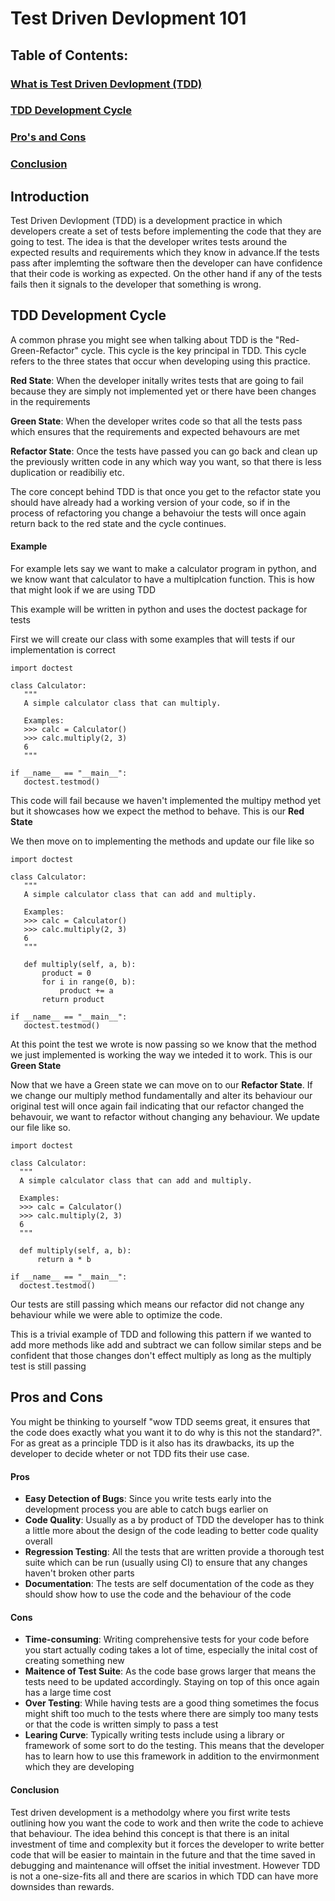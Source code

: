 # Test Driven Devlopment 101

## Table of Contents:
### [What is Test Driven Devlopment (TDD)](#introduction)
### [TDD Development Cycle](#tdd-development-cycle)
### [Pro's and Cons](#pros-and-cons)
### [Conclusion](#conclusion)



## Introduction

Test Driven Devlopment (TDD) is a development practice in which developers create a set of tests before implementing the code that they are going to test. The idea is that the developer writes tests around the expected results and requirements which they know in advance.If the tests pass after implemting the software then the developer can have confidence that their code is working as expected. On the other hand if any of the tests fails then it signals to the developer that something is wrong.


## TDD Development Cycle

A common phrase you might see when talking about TDD is the "Red-Green-Refactor" cycle. This cycle is the key principal in TDD. This cycle refers to the three states that occur when developing using this practice.

**Red State**: When the developer initally writes tests that are going to fail because they are simply not implemented yet or there have been changes in the requirements

**Green State**: When the developer writes code so that all the tests pass which ensures that the requirements and expected behavours are met

**Refactor State**: Once the tests have passed you can go back and clean up the previously written code in any which way you want, so that there is less duplication or readibiliy etc.

The core concept behind TDD is that once you get to the refactor state you should have already had a working version of your code, so if in the process of refactoring you change a behavoiur the tests will once again return back to the red state and the cycle continues.

#### Example

For example lets say we want to make a calculator program in python, and we know want that calculator to have a multiplcation function. This is how that might look if we are using TDD

This example will be written in python and uses the doctest package for tests

First we will create our class with some examples that will tests if our implementation is correct 

 ```python:
import doctest

class Calculator:
    """
    A simple calculator class that can multiply.

    Examples:
    >>> calc = Calculator()
    >>> calc.multiply(2, 3)
    6
    """

if __name__ == "__main__":
    doctest.testmod()
 ```

This code will fail because we haven't implemented the multipy method yet but it showcases how we expect the method to behave. This is our **Red State**

We then move on to implementing the methods and update our file like so
 ```python:
import doctest

class Calculator:
    """
    A simple calculator class that can add and multiply.

    Examples:
    >>> calc = Calculator()
    >>> calc.multiply(2, 3)
    6
    """

    def multiply(self, a, b):
        product = 0
        for i in range(0, b):
            product += a
        return product

if __name__ == "__main__":
    doctest.testmod()
 ```

 At this point the test we wrote is now passing so we know that the method we just implemented is working the way we inteded it to work. This is our **Green State**

 Now that we have a Green state we can move on to our **Refactor State**. If we change our multiply method fundamentally and alter its behaviour our original test will once again fail indicating that our refactor changed the behavouir, we want to refactor without changing any behaviour. We update our file like so.

  ```python:
import doctest

class Calculator:
    """
    A simple calculator class that can add and multiply.

    Examples:
    >>> calc = Calculator()
    >>> calc.multiply(2, 3)
    6
    """

    def multiply(self, a, b):
        return a * b

if __name__ == "__main__":
    doctest.testmod()
 ```

Our tests are still passing which means our refactor did not change any behaviour while we were able to optimize the code.

This is a trivial example of TDD and following this pattern if we wanted to add more methods like add and subtract we can follow similar steps and be confident that those changes don't effect multiply as long as the multiply test is still passing

## Pros and Cons

You might be thinking to yourself "wow TDD seems great, it ensures that the code does exactly what you want it to do why is this not the standard?". For as great as a principle TDD is it also has its drawbacks, its up the developer to decide wheter or not TDD fits their use case.

#### Pros
- **Easy Detection of Bugs**: Since you write tests early into the development process you are able to catch bugs earlier on
- **Code Quality**: Usually as a by product of TDD the developer has to think a little more about the design of the code leading to better code quality overall
- **Regression Testing**: All the tests that are written provide a thorough test suite which can be run (usually using CI) to ensure that any changes haven't broken other parts
- **Documentation**: The tests are self documentation of the code as they should show how to use the code and the behaviour of the code

#### Cons
- **Time-consuming**: Writing comprehensive tests for your code before you start actually coding takes a lot of time, especially the inital cost of creating something new
- **Maitence of Test Suite**: As the code base grows larger that means the tests need to be updated accordingly. Staying on top of this once again has a large time cost
- **Over Testing**: While having tests are a good thing sometimes the focus might shift too much to the tests where there are simply too many tests or that the code is written simply to pass a test
- **Learing Curve**: Typically writing tests include using a library or framework of some sort to do the testing. This means that the developer has to learn how to use this framework in addition to the envirmonment which they are developing

#### Conclusion

Test driven development is a methodolgy where you first write tests outlining how you want the code to work and then write the code to achieve that behaviour. The idea behind this concept is that there is an inital investment of time and complexity but it forces the developer to write better code that will be easier to maintain in the future and that the time saved in debugging and maintenance will offset the initial investment. However TDD is not a one-size-fits all and there are scarios in which TDD can have more downsides than rewards.